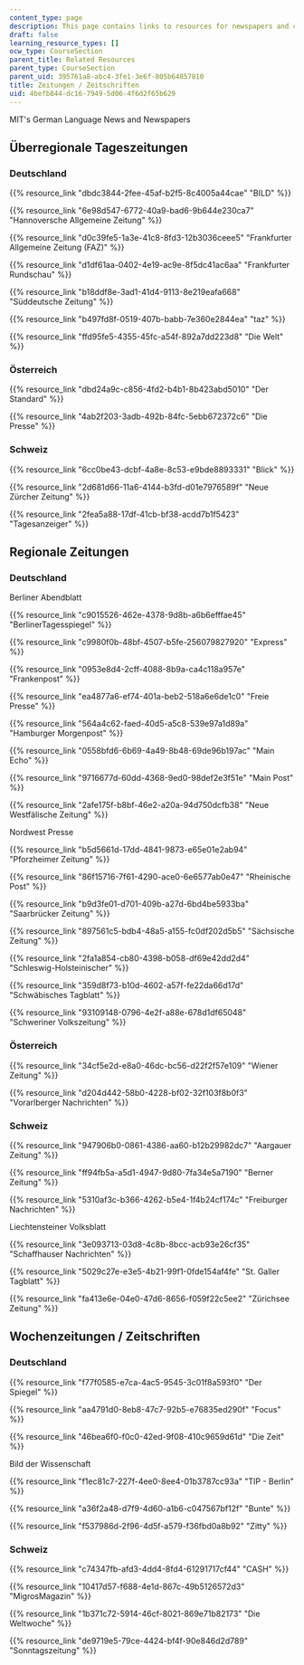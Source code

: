 ```yaml
---
content_type: page
description: This page contains links to resources for newspapers and current events.
draft: false
learning_resource_types: []
ocw_type: CourseSection
parent_title: Related Resources
parent_type: CourseSection
parent_uid: 395761a8-abc4-3fe1-3e6f-805b64857810
title: Zeitungen / Zeitschriften
uid: 4befb844-dc16-7949-5d06-4f6d2f65b629
---
```

MIT's German Language News and Newspapers

## Überregionale Tageszeitungen

### Deutschland

{{% resource_link "dbdc3844-2fee-45af-b2f5-8c4005a44cae" "BILD" %}}

{{% resource_link "6e98d547-6772-40a9-bad6-9b644e230ca7" "Hannoversche Allgemeine Zeitung" %}}

{{% resource_link "d0c39fe5-1a3e-41c8-8fd3-12b3036ceee5" "Frankfurter Allgemeine Zeitung (FAZ)" %}}

{{% resource_link "d1df61aa-0402-4e19-ac9e-8f5dc41ac6aa" "Frankfurter Rundschau" %}}

{{% resource_link "b18ddf8e-3ad1-41d4-9113-8e219eafa668" "Süddeutsche Zeitung" %}}

{{% resource_link "b497fd8f-0519-407b-babb-7e360e2844ea" "taz" %}}

{{% resource_link "ffd95fe5-4355-45fc-a54f-892a7dd223d8" "Die Welt" %}}

### Österreich

{{% resource_link "dbd24a9c-c856-4fd2-b4b1-8b423abd5010" "Der Standard" %}}

{{% resource_link "4ab2f203-3adb-492b-84fc-5ebb672372c6" "Die Presse" %}}

### Schweiz

{{% resource_link "6cc0be43-dcbf-4a8e-8c53-e9bde8893331" "Blick" %}}

{{% resource_link "2d681d66-11a6-4144-b3fd-d01e7976589f" "Neue Zürcher Zeitung" %}}

{{% resource_link "2fea5a88-17df-41cb-bf38-acdd7b1f5423" "Tagesanzeiger" %}}

## Regionale Zeitungen

### Deutschland

Berliner Abendblatt

{{% resource_link "c9015526-462e-4378-9d8b-a6b6efffae45" "BerlinerTagesspiegel" %}}

{{% resource_link "c9980f0b-48bf-4507-b5fe-256079827920" "Express" %}}

{{% resource_link "0953e8d4-2cff-4088-8b9a-ca4c118a957e" "Frankenpost" %}}

{{% resource_link "ea4877a6-ef74-401a-beb2-518a6e6de1c0" "Freie Presse" %}}

{{% resource_link "564a4c62-faed-40d5-a5c8-539e97a1d89a" "Hamburger Morgenpost" %}}

{{% resource_link "0558bfd6-6b69-4a49-8b48-69de96b197ac" "Main Echo" %}}

{{% resource_link "9716677d-60dd-4368-9ed0-98def2e3f51e" "Main Post" %}}

{{% resource_link "2afe175f-b8bf-46e2-a20a-94d750dcfb38" "Neue Westfälische Zeitung" %}}

Nordwest Presse

{{% resource_link "b5d5661d-17dd-4841-9873-e65e01e2ab94" "Pforzheimer Zeitung" %}}

{{% resource_link "86f15716-7f61-4290-ace0-6e6577ab0e47" "Rheinische Post" %}}

{{% resource_link "b9d3fe01-d701-409b-a27d-6bd4be5933ba" "Saarbrücker Zeitung" %}}

{{% resource_link "897561c5-bdb4-48a5-a155-fc0df202d5b5" "Sächsische Zeitung" %}}

{{% resource_link "2fa1a854-cb80-4398-b058-df69e42dd2d4" "Schleswig-Holsteinischer" %}}

{{% resource_link "359d8f73-b10d-4602-a57f-fe22da66d17d" "Schwäbisches Tagblatt" %}}

{{% resource_link "93109148-0796-4e2f-a88e-678d1df65048" "Schweriner Volkszeitung" %}}

### Österreich

{{% resource_link "34cf5e2d-e8a0-46dc-bc56-d22f2f57e109" "Wiener Zeitung" %}}

{{% resource_link "d204d442-58b0-4228-bf02-32f103f8b0f3" "Vorarlberger Nachrichten" %}}

### Schweiz

{{% resource_link "947906b0-0861-4386-aa60-b12b29982dc7" "Aargauer Zeitung" %}}

{{% resource_link "ff94fb5a-a5d1-4947-9d80-7fa34e5a7190" "Berner Zeitung" %}}

{{% resource_link "5310af3c-b366-4262-b5e4-1f4b24cf174c" "Freiburger Nachrichten" %}}

Liechtensteiner Volksblatt

{{% resource_link "3e093713-03d8-4c8b-8bcc-acb93e26cf35" "Schaffhauser Nachrichten" %}}

{{% resource_link "5029c27e-e3e5-4b21-99f1-0fde154af4fe" "St. Galler Tagblatt" %}}

{{% resource_link "fa413e6e-04e0-47d6-8656-f059f22c5ee2" "Zürichsee Zeitung" %}}

## Wochenzeitungen / Zeitschriften

### Deutschland

{{% resource_link "f77f0585-e7ca-4ac5-9545-3c01f8a593f0" "Der Spiegel" %}}

{{% resource_link "aa4791d0-8eb8-47c7-92b5-e76835ed290f" "Focus" %}}

{{% resource_link "46bea6f0-f0c0-42ed-9f08-410c9659d61d" "Die Zeit" %}}

Bild der Wissenschaft

{{% resource_link "f1ec81c7-227f-4ee0-8ee4-01b3787cc93a" "TIP - Berlin" %}}

{{% resource_link "a36f2a48-d7f9-4d60-a1b6-c047567bf12f" "Bunte" %}}

{{% resource_link "f537986d-2f96-4d5f-a579-f36fbd0a8b92" "Zitty" %}}

### Schweiz

{{% resource_link "c74347fb-afd3-4dd4-8fd4-61291717cf44" "CASH" %}}

{{% resource_link "10417d57-f688-4e1d-867c-49b5126572d3" "MigrosMagazin" %}}

{{% resource_link "1b371c72-5914-46cf-8021-869e71b82173" "Die Weltwoche" %}}

{{% resource_link "de9719e5-79ce-4424-bf4f-90e846d2d789" "Sonntagszeitung" %}}